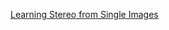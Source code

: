 
[Learning Stereo from Single Images](https://www.ecva.net/papers/eccv_2020/papers_ECCV/papers/123460698.pdf)
